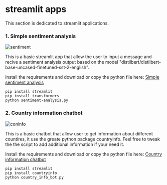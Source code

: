 # streamlit apps

This section is dedicated to streamlit applications.


### 1. Simple sentiment analysis 

![sentiment](https://github.com/ip-repo/python/assets/123945379/28617251-37c7-4e6e-8846-fba7aee1c8b7)


This is a basic streamlit app that allow the user to input a message and recive a sentiment analysis output based on the model "distilbert/distilbert-base-uncased-finetuned-sst-2-english".

Install the requirements and download or copy the python file here: <a href="https://github.com/ip-repo/python/blob/main/streamlit-scripts/sentiment-analysis.py">Simple sentiment analysis </a>

```console
pip install streamlit
pip install transformers
python sentiment-analysis.py
```
### 2. Country information chatbot

![coninfo](https://github.com/ip-repo/python/assets/123945379/4e850722-d7e4-4da1-9e78-b8419cc5a2d1)

This is a basic chatbot that allow user to get information about different countires, it use the greate python package countryinfo.
Feel free to tweak the the script to add additional information if your need it.

Install the requirements and download or copy the python file here: <a href="https://github.com/ip-repo/python/blob/main/streamlit-scripts/country_info_bot.py">Country information chatbot</a>

```console
pip install streamlit
pip install countryinfo
python country_info_bot.py
```



